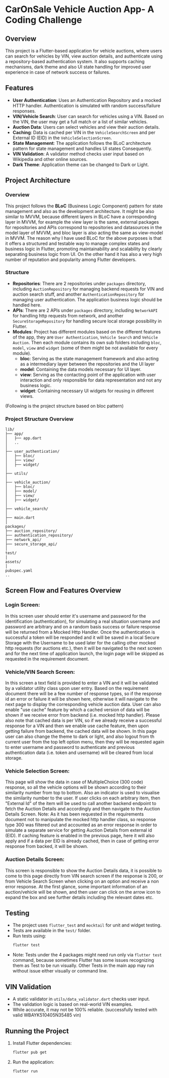 # CarOnSale Vehicle Auction App- A Coding Challenge

## Overview
This project is a Flutter-based application for vehicle auctions, where users can search for vehicles by VIN, view auction details, and authenticate using a repository-based 
authentication system. It also supports caching mechanisms, dark theme and also UI state handling for improved user experience in case of network success or failures.

## Features
- **User Authentication**: Uses an Authentication Repository and a mocked HTTP handler. Authentication is simulated with random success/failure responses.
- **VIN/Vehicle Search**: User can search for vehicles using a VIN. Based on the VIN, the user may get a full match or a list of similar vehicles.
- **Auction Data**: Users can select vehicles and view their auction details.
- **Caching**: Data is cached per VIN in the `VehicleSearchScreen` and per External ID (EID) in the `VehicleSelectionScreen`.
- **State Management**: The application follows the BLoC architecture pattern for state management and handles UI states Consequently.
- **VIN Validation**: A validator method checks user input based on Wikipedia and other online sources.
- **Dark Theme**: Application theme can be changed to Dark or Light.

## Project Architecture
### Overview
This project follows the **BLoC** (Business Logic Component) pattern for state management and also as the development architecture. It might be also similar to MVVM, because different layers in BLoC have a corresponding 
layer in MVVM, for example the view layer is the same, external packages for repositories and APIs correspond to repositories and datasources in the model layer
of MVVM, and bloc layer is also acting the same as view-model in MVVM. The reason why I have used BLoC for the above purposes is that it offers a structured and 
testable way to manage complex states and business logic in Flutter, promoting maintainability and scalability by clearly separating business logic from UI. On the
other hand it has also a very high number of reputation and popularity among Flutter developers.

### Structure
- **Repositories**: There are 2 repositories under `packages` directory, including `AuctionRepository` for managing backend requests for VIN and auction search stuff, and another 
  `AuthenticationRepository` for managing user authentication. The application business logic should be handled here.
- **APIs**: There are 2 APIs under `packages` directory, including `NetworkAPI` for handling http requests from network, and another `SecureStorageRepository` for handling secure
  local storage possibility in Flutter.
- **Modules**: Project has different modules based on the different features of the app, they are `User Authentication`, `Vehicle Search` and `Vehicle Auction`. Then each module 
  contains its own sub folders including `bloc`, `model`, `view` and `widget` (some of them might be not available for every module).
  - **bloc**: Serving as the state management framework and also acting as a intermediary layer between the repositories and the UI layer
  - **model**: Containing the data models necessary for UI layer. 
  - **view**: Serving as the contacting point of the application with user interaction and only responsible for data representation and not any business logic.
  - **widget**: Containing necessary UI widgets for reusing in different views.

(Following is the project structure based on bloc pattern)

### Project Structure Overview
```
lib/
├── app/
│   ├── app.dart
│   ..
│
├── user_authentication/
│   ├── bloc/
│   ├── view/
│   ├── widget/
│
├── utils/
│
├── vehicle_auction/
│   ├── bloc/
│   ├── model/
│   ├── view/
│   ├── widget/
│
├── vehicle_search/
│
├── main.dart
│
packages/
├── auction_repository/
├── authentication_repository/
├── network_api/
├── secure_storage_api/
│
test/
│
assets/
│
pubspec.yaml
..
```

## Screen Flow and Features Overview

### Login Screen:
In this screen user should enter it's username and password for the identification (authentication), for simulating a real situation username and password are arbitrary and 
on a random basis success or failure response will be returned from a Mocked Http Handler. Once the authentication is successful a token will be responded and it will be saved in a
local Secure Storage with the Username to be used later for the calling other mocked http requests (for auctions etc.), then it will be navigated to the next screen and for the
next time of application launch, the login page will be skipped as requested in the requirement document.

### Vehicle/VIN Search Screen:
In this screen a text field is provided to enter a VIN and it will be validated by a validator utility class upon user entry. Based on the requirement document there will be
a few number of response types, so if the response id an error or failure it will be shown here, otherwise it will navigate to the next page to display the corresponding 
vehicle auction data. User can also enable "use cache" feature by which a cached version of data will be shown if we receive error from backend (i.e. mocked http handler). 
Please also note that cached data is per VIN, so if we already receive a successful response for a VIN and then we enable use cache feature, then upon getting failure from 
backend, the cached data will be shown.
In this page user can also change the theme to dark or light, and also logout from th current user from the top left option menu, then they will be requested again to enter
username and password to authenticate and previous authentication data (i.e. token  and username) will be cleared from local storage.

### Vehicle Selection Screen:
This page will show the data in case of MultipleChoice (300 code) response, so all the vehicle options will be shown according to their similarity number from top to bottom. Also an
indicator is used to visualise the similarity number to the user. If user clicks on each arbitrary item, then "External Id" of the item will be used to call another backend endpoint
to fetch the Auction Details and accordingly and then navigate to the Auction Details Screen. 
Note: As it has been requested in the requirements document not to manipulate the mocked
http handler class, so response type 300 was filtered out and accounted as an error response in order to simulate a separate service for getting Auction Details from external id (EID).
If caching feature is enabled in the previous page, here it will also apply and if a data per EID is already cached, then in case of getting error response from backed, it will be shown.

### Auction Details Screen:
This screen is responsible to show the Auction Details data, it is possible to come to this page directly from VIN search screen if the response is 200, or from Vehicle Search Screen
when clicking on an option and receive a non error response. At the first glance, some important information of an auction/vehicle will be shown, and then user can click on the arrow
icon to expand the box and see further details including the relevant dates etc.


## Testing
- The project uses `flutter_test` and `mocktail` for unit and widget testing.
- Tests are available in the `test/` folder.
- Run tests using:
  ```sh
  flutter test
  ```
- Note: Tests under the 4 packages might need run only via `flutter test` command, because sometimes Flutter has some issues recognizing them as Test to be run visually.
  Other Tests in the main app may run without issue either visually or command line. 

## VIN Validation
- A static validator in `utils/data_validator.dart` checks user input.
- The validation logic is based on real-world VIN examples.
- While accurate, it may not be 100% reliable. (successfully tested with valid WBAYK510405N35485 vin)

## Running the Project
1. Install Flutter dependencies:
   ```sh
   flutter pub get
   ```
2. Run the application:
   ```sh
   flutter run
   ```
   
